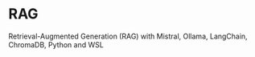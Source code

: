 # RAG
Retrieval-Augmented Generation (RAG) with Mistral, Ollama, LangChain, ChromaDB, Python and WSL
